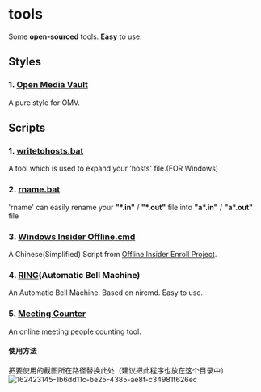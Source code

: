 # tools
Some **open-sourced** tools. **Easy** to use.

## Styles
### 1. [Open Media Vault](https://github.com/yuzh0816/tools/tree/master/OMV%20style)
A pure style for OMV.

## Scripts
### 1. [writetohosts.bat](https://github.com/yuzh0816/tools/blob/master/writetohosts.bat)
A tool which is used to expand your 'hosts' file.(FOR Windows)

### 2. [rname.bat](https://github.com/yuzh0816/tools/blob/master/rname.bat)
'rname' can easily rename your **"\*.in"** / **"\*.out"** file into **"a\*.in"** / **"a\*.out"** file

### 3. [Windows Insider Offline.cmd](https://github.com/yuzh0816/tools/blob/master/Windows%20Insider%20Offline.cmd)
A Chinese(Simplified) Script from [Offline Insider Enroll Project](https://github.com/abbodi1406/offlineinsiderenroll).

### 4. [RING](https://github.com/yuzh0816/tools/tree/master/RING)(Automatic Bell Machine)
An Automatic Bell Machine. Based on nircmd. Easy to use.

### 5. [Meeting Counter]()
An online meeting people counting tool.
#### 使用方法
把要使用的截图所在路径替换此处（建议把此程序也放在这个目录中）
![162423145-1b6dd11c-be25-4385-ae8f-c34981f626ec](https://user-images.githubusercontent.com/46953451/163558787-d56d0f22-9801-405a-8b3f-bb9842dffd0f.png)
